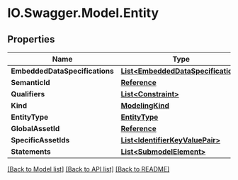 # IO.Swagger.Model.Entity
## Properties

Name | Type | Description | Notes
------------ | ------------- | ------------- | -------------
**EmbeddedDataSpecifications** | [**List&lt;EmbeddedDataSpecification&gt;**](EmbeddedDataSpecification.md) |  | [optional] 
**SemanticId** | [**Reference**](Reference.md) |  | [optional] 
**Qualifiers** | [**List&lt;Constraint&gt;**](Constraint.md) |  | [optional] 
**Kind** | [**ModelingKind**](ModelingKind.md) |  | [optional] 
**EntityType** | [**EntityType**](EntityType.md) |  | 
**GlobalAssetId** | [**Reference**](Reference.md) |  | [optional] 
**SpecificAssetIds** | [**List&lt;IdentifierKeyValuePair&gt;**](IdentifierKeyValuePair.md) |  | [optional] 
**Statements** | [**List&lt;SubmodelElement&gt;**](SubmodelElement.md) |  | [optional] 

[[Back to Model list]](../README.md#documentation-for-models) [[Back to API list]](../README.md#documentation-for-api-endpoints) [[Back to README]](../README.md)

